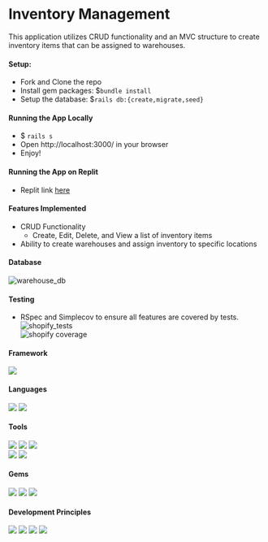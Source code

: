 # Inventory Management

This application utilizes CRUD functionality and an MVC structure to create inventory items that can be assigned to warehouses. 

#### Setup:
* Fork and Clone the repo
* Install gem packages: $`bundle install`
* Setup the database: $`rails db:{create,migrate,seed}`

#### Running the App Locally
* $ `rails s` 
* Open http://localhost:3000/ in your browser
* Enjoy!

#### Running the App on Replit
 * Replit link [here](https://shopifybackenddevchallenge.samlsmith424.repl.co/)
 
#### Features Implemented
  * CRUD Functionality
    * Create, Edit, Delete, and View a list of inventory items
  * Ability to create warehouses and assign inventory to specific locations 

#### Database 
![warehouse_db](https://user-images.githubusercontent.com/84606723/168929662-c3c4d72c-95bb-4d28-852c-35d54369b51f.png)

#### Testing
 * RSpec and Simplecov to ensure all features are covered by tests. <br>
 ![shopify_tests](https://user-images.githubusercontent.com/84606723/168956657-5a0edebe-47eb-4b1d-b170-e17fbf70efe5.png)<br>
 ![shopify coverage](https://user-images.githubusercontent.com/84606723/168956833-2b3e0a7c-f6e8-401b-ac3b-1ebe5734ef0b.png)
 
#### Framework
<p>
  <img src="https://img.shields.io/badge/Ruby%20On%20Rails-b81818.svg?&style=flat&logo=rubyonrails&logoColor=white" />
</p>

#### Languages
<p>
  <img src="https://img.shields.io/badge/Ruby-CC0000.svg?&style=flaste&logo=ruby&logoColor=white" />
  <img src="https://img.shields.io/badge/ActiveRecord-CC0000.svg?&style=flaste&logo=rubyonrails&logoColor=white" />
</p>

#### Tools
<p>
  <img src="https://img.shields.io/badge/Atom-66595C.svg?&style=flaste&logo=atom&logoColor=white" />  
  <img src="https://img.shields.io/badge/Git-F05032.svg?&style=flaste&logo=git&logoColor=white" />
  <img src="https://img.shields.io/badge/GitHub-181717.svg?&style=flaste&logo=github&logoColor=white" /><br>
  <img src="https://img.shields.io/badge/PostgreSQL-4169E1.svg?&style=flaste&logo=postgresql&logoColor=white" />
  <img src="https://img.shields.io/badge/Replit-DD1200?style=flaste&logo=Replit&logoColor=white" />
</p>

#### Gems
<p>
  <img src="https://img.shields.io/badge/rspec--rails-b81818.svg?&style=flaste&logo=rubygems&logoColor=white" />
  <img src="https://img.shields.io/badge/pry-b81818.svg?&style=flaste&logo=rubygems&logoColor=white" />  
  <img src="https://img.shields.io/badge/simplecov-b81818.svg?&style=flaste&logo=rubygems&logoColor=white" />  
</p>

#### Development Principles
<p>
  <img src="https://img.shields.io/badge/OOP-b81818.svg?&style=flaste&logo=OOP&logoColor=white" />
  <img src="https://img.shields.io/badge/TDD-b87818.svg?&style=flaste&logo=TDD&logoColor=white" />
  <img src="https://img.shields.io/badge/MVC-b8b018.svg?&style=flaste&logo=MVC&logoColor=white" />
  <img src="https://img.shields.io/badge/REST-33b818.svg?&style=flaste&logo=REST&logoColor=white" />  
</p>



